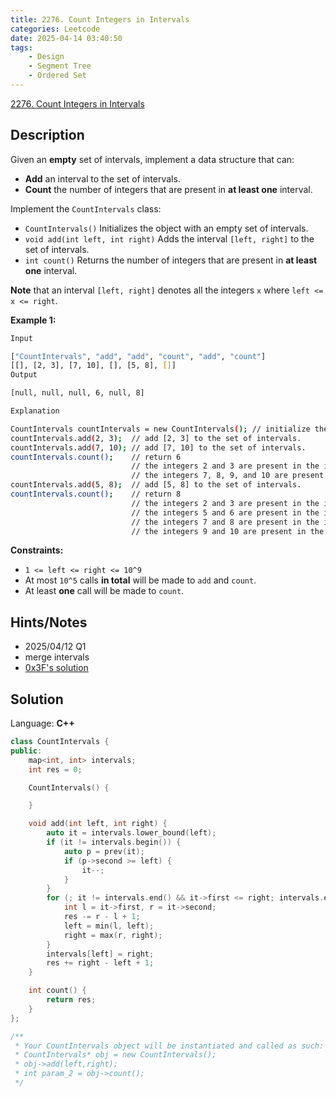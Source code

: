 ```yaml
---
title: 2276. Count Integers in Intervals
categories: Leetcode
date: 2025-04-14 03:40:50
tags:
    - Design
    - Segment Tree
    - Ordered Set
---
```


[2276. Count Integers in Intervals](https://leetcode.com/problems/count-integers-in-intervals/description/?envType=company&envId=linkedin&favoriteSlug=linkedin-six-months)

## Description

Given an **empty**  set of intervals, implement a data structure that can:

- **Add**  an interval to the set of intervals.
- **Count**  the number of integers that are present in **at least one**  interval.

Implement the `CountIntervals` class:

- `CountIntervals()` Initializes the object with an empty set of intervals.
- `void add(int left, int right)` Adds the interval `[left, right]` to the set of intervals.
- `int count()` Returns the number of integers that are present in **at least one**  interval.

**Note**  that an interval `[left, right]` denotes all the integers `x` where `left <= x <= right`.

**Example 1:**

```bash
Input

["CountIntervals", "add", "add", "count", "add", "count"]
[[], [2, 3], [7, 10], [], [5, 8], []]
Output

[null, null, null, 6, null, 8]

Explanation

CountIntervals countIntervals = new CountIntervals(); // initialize the object with an empty set of intervals.
countIntervals.add(2, 3);  // add [2, 3] to the set of intervals.
countIntervals.add(7, 10); // add [7, 10] to the set of intervals.
countIntervals.count();    // return 6
                           // the integers 2 and 3 are present in the interval [2, 3].
                           // the integers 7, 8, 9, and 10 are present in the interval [7, 10].
countIntervals.add(5, 8);  // add [5, 8] to the set of intervals.
countIntervals.count();    // return 8
                           // the integers 2 and 3 are present in the interval [2, 3].
                           // the integers 5 and 6 are present in the interval [5, 8].
                           // the integers 7 and 8 are present in the intervals [5, 8] and [7, 10].
                           // the integers 9 and 10 are present in the interval [7, 10].
```

**Constraints:**

- `1 <= left <= right <= 10^9`
- At most `10^5` calls **in total**  will be made to `add` and `count`.
- At least **one**  call will be made to `count`.

## Hints/Notes

- 2025/04/12 Q1
- merge intervals
- [0x3F's solution](https://leetcode.cn/problems/count-integers-in-intervals/solutions/1495396/by-endlesscheng-clk2/?envType=company&envId=linkedin&favoriteSlug=linkedin-six-months)

## Solution

Language: **C++**

```C++
class CountIntervals {
public:
    map<int, int> intervals;
    int res = 0;

    CountIntervals() {

    }

    void add(int left, int right) {
        auto it = intervals.lower_bound(left);
        if (it != intervals.begin()) {
            auto p = prev(it);
            if (p->second >= left) {
                it--;
            }
        }
        for (; it != intervals.end() && it->first <= right; intervals.erase(it++)) {
            int l = it->first, r = it->second;
            res -= r - l + 1;
            left = min(l, left);
            right = max(r, right);
        }
        intervals[left] = right;
        res += right - left + 1;
    }

    int count() {
        return res;
    }
};

/**
 * Your CountIntervals object will be instantiated and called as such:
 * CountIntervals* obj = new CountIntervals();
 * obj->add(left,right);
 * int param_2 = obj->count();
 */
```
